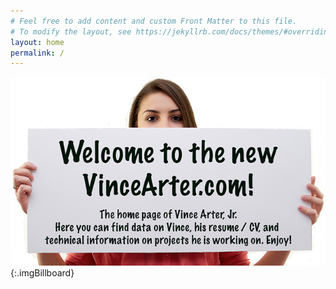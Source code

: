 ```yaml
---
# Feel free to add content and custom Front Matter to this file.
# To modify the layout, see https://jekyllrb.com/docs/themes/#overriding-theme-defaults
layout: home
permalink: /
---
```


![Welcome Billboard](/assets/images/billboardwelcomemed.png "Welcome Billboard"){:.imgBillboard}
